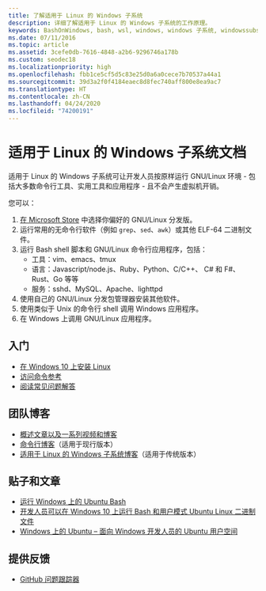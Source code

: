 ```yaml
---
title: 了解适用于 Linux 的 Windows 子系统
description: 详细了解适用于 Linux 的 Windows 子系统的工作原理。
keywords: BashOnWindows, bash, wsl, windows, windows 子系统, windowssubsystem, gnu, linux
ms.date: 07/11/2016
ms.topic: article
ms.assetid: 3cefe0db-7616-4848-a2b6-9296746a178b
ms.custom: seodec18
ms.localizationpriority: high
ms.openlocfilehash: fbb1ce5cf5d5c83e25d0a6a0cece7b70537a44a1
ms.sourcegitcommit: 39d3a2f0f4184eaec8d8fec740aff800e8ea9ac7
ms.translationtype: HT
ms.contentlocale: zh-CN
ms.lasthandoff: 04/24/2020
ms.locfileid: "74200191"
---
```

# <a name="windows-subsystem-for-linux-documentation"></a>适用于 Linux 的 Windows 子系统文档

适用于 Linux 的 Windows 子系统可让开发人员按原样运行 GNU/Linux 环境 - 包括大多数命令行工具、实用工具和应用程序 - 且不会产生虚拟机开销。  

您可以：

1. [在 Microsoft Store](https://aka.ms/wslstore) 中选择你偏好的 GNU/Linux 分发版。
1. 运行常用的无命令行软件（例如 `grep`、`sed`、`awk`）或其他 ELF-64 二进制文件。 
1. 运行 Bash shell 脚本和 GNU/Linux 命令行应用程序，包括：  
    * 工具：vim、emacs、tmux
    * 语言：Javascript/node.js、Ruby、Python、C/C++、 C# 和 F#、Rust、Go 等等
    * 服务：sshd、MySQL、Apache、lighttpd
1. 使用自己的 GNU/Linux 分发包管理器安装其他软件。
1. 使用类似于 Unix 的命令行 shell 调用 Windows 应用程序。
1. 在 Windows 上调用 GNU/Linux 应用程序。

## <a name="getting-started"></a>入门

* [在 Windows 10 上安装 Linux](install-win10.md)
* [访问命令参考](reference.md)
* [阅读常见问题解答](faq.md)

## <a name="team-blogs"></a>团队博客
*  [概述文章以及一系列视频和博客](https://blogs.msdn.microsoft.com/commandline/learn-about-windows-console-and-windows-subsystem-for-linux-wsl/)
* [命令行博客](https://blogs.msdn.microsoft.com/commandline/)（适用于现行版本）
* [适用于 Linux 的 Windows 子系统博客](https://blogs.msdn.microsoft.com/wsl/)（适用于传统版本）

## <a name="posts--articles"></a>贴子和文章
* [运行 Windows 上的 Ubuntu Bash](https://blogs.windows.com/buildingapps/2016/03/30/run-bash-on-ubuntu-on-windows/)
* [开发人员可以在 Windows 10 上运行 Bash 和用户模式 Ubuntu Linux 二进制文件](https://www.hanselman.com/blog/DevelopersCanRunBashShellAndUsermodeUbuntuLinuxBinariesOnWindows10.aspx)
* [Windows 上的 Ubuntu – 面向 Windows 开发人员的 Ubuntu 用户空间](https://insights.ubuntu.com/2016/03/30/ubuntu-on-windows-the-ubuntu-userspace-for-windows-developers/) 

## <a name="provide-feedback"></a>提供反馈
* [GitHub 问题跟踪器](https://github.com/Microsoft/BashOnWindows/issues)

